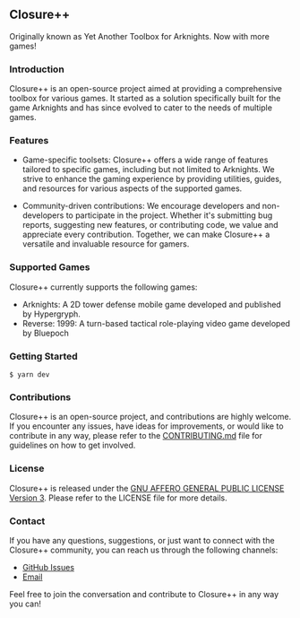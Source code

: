 ## Closure++

Originally known as Yet Another Toolbox for Arknights. Now with more games!

### Introduction

Closure++ is an open-source project aimed at providing a comprehensive toolbox for various games. It started as a solution specifically built for the game Arknights and has since evolved to cater to the needs of multiple games.

### Features

- Game-specific toolsets: Closure++ offers a wide range of features tailored to specific games, including but not limited to Arknights. We strive to enhance the gaming experience by providing utilities, guides, and resources for various aspects of the supported games.

- Community-driven contributions: We encourage developers and non-developers to participate in the project. Whether it's submitting bug reports, suggesting new features, or contributing code, we value and appreciate every contribution. Together, we can make Closure++ a versatile and invaluable resource for gamers.

### Supported Games

Closure++ currently supports the following games:

- Arknights: A 2D tower defense mobile game developed and published by Hypergryph.
- Reverse: 1999: A turn-based tactical role-playing video game developed by Bluepoch

### Getting Started

```shell
$ yarn dev
```

### Contributions

Closure++ is an open-source project, and contributions are highly welcome. If you encounter any issues, have ideas for improvements, or would like to contribute in any way, please refer to the [CONTRIBUTING.md](CONTRIBUTING.md) file for guidelines on how to get involved.

### License

Closure++ is released under the [GNU AFFERO GENERAL PUBLIC LICENSE Version 3](LICENSE). Please refer to the LICENSE file for more details.

### Contact

If you have any questions, suggestions, or just want to connect with the Closure++ community, you can reach us through the following channels:

- [GitHub Issues](https://github.com/orz-tools/cpp/issues)
- [Email](mailto:cpp@ouomail.com)

Feel free to join the conversation and contribute to Closure++ in any way you can!
